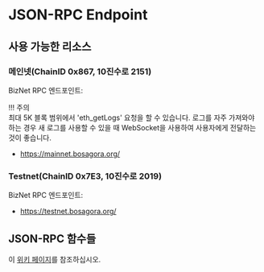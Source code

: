 # JSON-RPC Endpoint

## 사용 가능한 리소스

### 메인넷(ChainID 0x867, 10진수로 2151)

BizNet RPC 엔드포인트:

!!! 주의  
최대 5K 블록 범위에서 'eth_getLogs' 요청을 할 수 있습니다.
로그를 자주 가져와야 하는 경우 새 로그를 사용할 수 있을 때 WebSocket을 사용하여 사용자에게 전달하는 것이 좋습니다.

* https://mainnet.bosagora.org/


### Testnet(ChainID 0x7E3, 10진수로 2019)

BizNet RPC 엔드포인트:

* https://testnet.bosagora.org/


## JSON-RPC 함수들

이 [위키 페이지](https://github.com/ethereum/wiki/wiki/JSON-RPC)를 참조하십시오.

